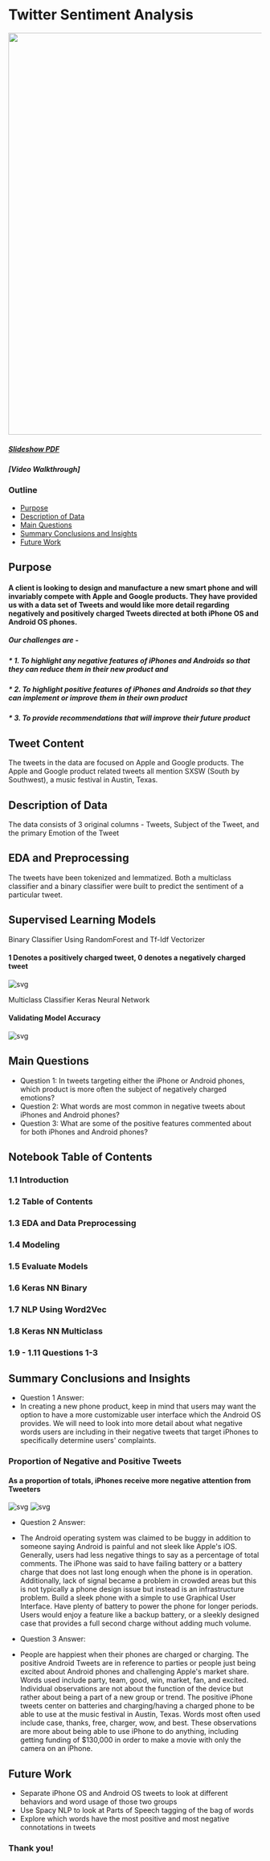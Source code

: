 # Twitter Sentiment Analysis

<img src="https://www.google.com/imgres?imgurl=https%3A%2F%2Fmedia1.tenor.com%2Fimages%2F33648fbac649468552f205e7f2d218da%2Ftenor.gif%3Fitemid%3D9681512&imgrefurl=https%3A%2F%2Ftenor.com%2Fview%2Ftwitter-ahs-gif-9681512&tbnid=VTD-6qA1-O_yAM&vet=12ahUKEwjpj-bUqeztAhUHIa0KHWKtBScQMygEegUIARDVAQ..i&docid=m1rXvGwaaHlJhM&w=498&h=230&q=gif%20about%20tweeting&ved=2ahUKEwjpj-bUqeztAhUHIa0KHWKtBScQMygEegUIARDVAQ" width="800" />

##### [Slideshow PDF](pdfs/TrafficCollisionsChicago.pdf)
##### [Video Walkthrough]

### Outline
* [Purpose](#Purpose)
* [Description of Data](#Description_of_Data)
* [Main Questions](#Main-Questions)
* [Summary Conclusions and Insights](#Summary-Conclusions-and-Insights)
* [Future Work](#Future-Work)

## Purpose

#### A client is looking to design and manufacture a new smart phone and will invariably compete with Apple and Google products. They have provided us with a data set of Tweets and would like more detail regarding negatively and positively charged Tweets directed at both iPhone OS and Android OS phones. 
##### Our challenges are -
##### * 1. To highlight any negative features of iPhones and Androids so that they can reduce them in their new product and 
##### * 2. To highlight positive features of iPhones and Androids so that they can implement or improve them in their own product
##### * 3. To provide recommendations that will improve their future product

## Tweet Content

The tweets in the data are focused on Apple and Google products. The Apple and Google product related tweets all mention SXSW (South by Southwest), a music festival in Austin, Texas.  

## Description of Data

The data consists of 3 original columns - Tweets, Subject of the Tweet, and the primary Emotion of the Tweet

## EDA and Preprocessing 

The tweets have been tokenized and lemmatized. Both a multiclass classifier and a binary classifier were built to predict the sentiment of a particular tweet.

## Supervised Learning Models 

Binary Classifier Using RandomForest and Tf-Idf Vectorizer
#### 1 Denotes a positively charged tweet, 0 denotes a negatively charged tweet
![svg](Tweet_Analysis_files/Tweet_Analysis_100_1.png)

Multiclass Classifier Keras Neural Network
#### Validating Model Accuracy
![svg](Tweet_Analysis_files/Tweet_Analysis_151_0.png)

## Main Questions
* Question 1: In tweets targeting either the iPhone or Android phones, which product is more often the subject of negatively charged emotions?
* Question 2: What words are most common in negative tweets about iPhones and Android phones?
* Question 3: What are some of the positive features commented about for both iPhones and Android phones?

## Notebook Table of Contents
### 1.1 Introduction
### 1.2 Table of Contents
### 1.3 EDA and Data Preprocessing
### 1.4 Modeling
### 1.5 Evaluate Models
### 1.6 Keras NN Binary
### 1.7 NLP Using Word2Vec
### 1.8 Keras NN Multiclass
### 1.9 - 1.11 Questions 1-3

## Summary Conclusions and Insights
* Question 1 Answer: 
* In creating a new phone product, keep in mind that users may want the option to have a more customizable user interface which the Android OS provides. We will need to look into more detail about what negative words users are including in their negative tweets that target iPhones to specifically determine users' complaints. 

### Proportion of Negative and Positive Tweets
#### As a proportion of totals, iPhones receive more negative attention from Tweeters
![svg](Tweet_Analysis_files/Tweet_Analysis_233_0.png)
![svg](Tweet_Analysis_files/Tweet_Analysis_238_0.png)

* Question 2 Answer: 
* The Android operating system was claimed to be buggy in addition to someone saying Android is painful and not sleek like Apple's iOS. Generally, users had less negative things to say as a percentage of total comments.
The iPhone was said to have failing battery or a battery charge that does not last long enough when the phone is in operation. Additionally, lack of signal became a problem in crowded areas but this is not typically a phone design issue but instead is an infrastructure problem.
Build a sleek phone with a simple to use Graphical User Interface. Have plenty of battery to power the phone for longer periods. Users would enjoy a feature like a backup battery, or a sleekly designed case that provides a full second charge without adding much volume.

* Question 3 Answer: 
* People are happiest when their phones are charged or charging.
The positive Android Tweets are in reference to parties or people just being excited about Android phones and challenging Apple's market share. Words used include party, team, good, win, market, fan, and excited. Individual observations are not about the function of the device but rather about being a part of a new group or trend.
The positive iPhone tweets center on batteries and charging/having a charged phone to be able to use at the music festival in Austin, Texas. Words most often used include case, thanks, free, charger, wow, and best. These observations are more about being able to use iPhone to do anything, including getting funding of $130,000 in order to make a movie with only the camera on an iPhone.


## Future Work
* Separate iPhone OS and Android OS tweets to look at different behaviors and word usage of those two groups
* Use Spacy NLP to look at Parts of Speech tagging of the bag of words
* Explore which words have the most positive and most negative connotations in tweets 


### Thank you!
